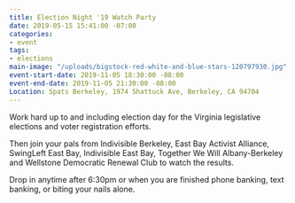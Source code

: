 ```yaml
---
title: Election Night '19 Watch Party
date: 2019-05-15 15:41:00 -07:00
categories:
- event
tags:
- elections
main-image: "/uploads/bigstock-red-white-and-blue-stars-120797930.jpg"
event-start-date: 2019-11-05 18:30:00 -08:00
event-end-date: 2019-11-05 21:30:00 -08:00
Location: Spats Berkeley, 1974 Shattuck Ave, Berkeley, CA 94704
---
```


Work hard up to and including election day for the Virginia legislative elections and voter registration efforts.

Then join your pals from Indivisible Berkeley, East Bay Activist Alliance, SwingLeft East Bay, Indivisible East Bay, Together We Will Albany-Berkeley and Wellstone Democratic Renewal Club to watch the results. 

Drop in anytime after 6:30pm or when you are finished phone banking, text banking, or biting your nails alone.